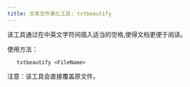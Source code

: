 ```yaml
---
title: 文本文件美化工具: txtbeautify
---  
```

  
该工具通过在中英文字符间插入适当的空格,使得文档更便于阅读。  

使用方法：    

       txtbeautify <FileName>

注意：该工具会直接覆盖原文件。
